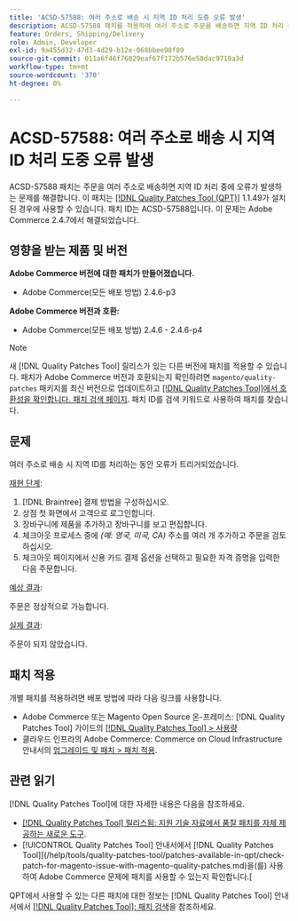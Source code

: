 ```yaml
---
title: 'ACSD-57588: 여러 주소로 배송 시 지역 ID 처리 도중 오류 발생'
description: ACSD-57588 패치를 적용하여 여러 주소로 주문을 배송하면 지역 ID 처리 중에 오류가 발생하는 Adobe Commerce 문제를 해결합니다.
feature: Orders, Shipping/Delivery
role: Admin, Developer
exl-id: 9a455d32-47d3-4d29-b12e-068bbee98f89
source-git-commit: 011a6f46f76029eaf67f172b576e58dac9710a3d
workflow-type: tm+mt
source-wordcount: '370'
ht-degree: 0%

---
```


# ACSD-57588: 여러 주소로 배송 시 지역 ID 처리 도중 오류 발생

ACSD-57588 패치는 주문을 여러 주소로 배송하면 지역 ID 처리 중에 오류가 발생하는 문제를 해결합니다. 이 패치는 [[!DNL Quality Patches Tool (QPT)]](https://experienceleague.adobe.com/en/docs/commerce-operations/tools/quality-patches-tool/quality-patches-tool-to-self-serve-quality-patches) 1.1.49가 설치된 경우에 사용할 수 있습니다. 패치 ID는 ACSD-57588입니다. 이 문제는 Adobe Commerce 2.4.7에서 해결되었습니다.

## 영향을 받는 제품 및 버전

**Adobe Commerce 버전에 대한 패치가 만들어졌습니다.**

* Adobe Commerce(모든 배포 방법) 2.4.6-p3

**Adobe Commerce 버전과 호환:**

* Adobe Commerce(모든 배포 방법) 2.4.6 - 2.4.6-p4

>[!NOTE]
>
>새 [!DNL Quality Patches Tool] 릴리스가 있는 다른 버전에 패치를 적용할 수 있습니다. 패치가 Adobe Commerce 버전과 호환되는지 확인하려면 `magento/quality-patches` 패키지를 최신 버전으로 업데이트하고 [[!DNL Quality Patches Tool]에서 호환성을 확인합니다. 패치 검색 페이지](https://experienceleague.adobe.com/tools/commerce-quality-patches/index.html). 패치 ID를 검색 키워드로 사용하여 패치를 찾습니다.

## 문제

여러 주소로 배송 시 지역 ID를 처리하는 동안 오류가 트리거되었습니다.

<u>재현 단계</u>:

1. [!DNL Braintree] 결제 방법을 구성하십시오.
1. 상점 첫 화면에서 고객으로 로그인합니다.
1. 장바구니에 제품을 추가하고 장바구니를 보고 편집합니다.
1. 체크아웃 프로세스 중에 *(예: 영국, 미국, CA)* 주소를 여러 개 추가하고 주문을 검토하십시오.
1. 체크아웃 페이지에서 신용 카드 결제 옵션을 선택하고 필요한 자격 증명을 입력한 다음 주문합니다.

<u>예상 결과</u>:

주문은 정상적으로 가능합니다.

<u>실제 결과</u>:

주문이 되지 않았습니다.

## 패치 적용

개별 패치를 적용하려면 배포 방법에 따라 다음 링크를 사용합니다.

* Adobe Commerce 또는 Magento Open Source 온-프레미스: [!DNL Quality Patches Tool] 가이드의 [[!DNL Quality Patches Tool] > 사용량](/help/tools/quality-patches-tool/usage.md)
* 클라우드 인프라의 Adobe Commerce: Commerce on Cloud Infrastructure 안내서의 [업그레이드 및 패치 > 패치 적용](https://experienceleague.adobe.com/docs/commerce-cloud-service/user-guide/develop/upgrade/apply-patches.html).

## 관련 읽기

[!DNL Quality Patches Tool]에 대한 자세한 내용은 다음을 참조하세요.

* [[!DNL Quality Patches Tool] 릴리스됨: 지원 기술 자료에서 품질 패치를 자체 제공하는 새로운 도구](https://experienceleague.adobe.com/en/docs/commerce-operations/tools/quality-patches-tool/quality-patches-tool-to-self-serve-quality-patches).
* [!UICONTROL Quality Patches Tool] 안내서에서  [!DNL Quality Patches Tool]](/help/tools/quality-patches-tool/patches-available-in-qpt/check-patch-for-magento-issue-with-magento-quality-patches.md)을(를) 사용하여 Adobe Commerce 문제에 패치를 사용할 수 있는지 확인합니다.[


QPT에서 사용할 수 있는 다른 패치에 대한 정보는 [!DNL Quality Patches Tool] 안내서에서 [[!DNL Quality Patches Tool]: 패치 검색](https://experienceleague.adobe.com/tools/commerce-quality-patches/index.html)을 참조하세요.
